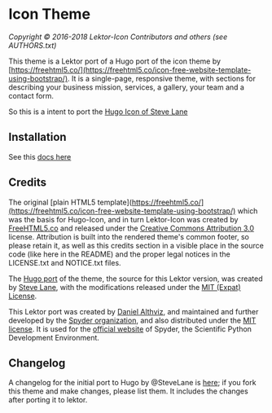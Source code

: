 # Icon Theme

*Copyright © 2016-2018 Lektor-Icon Contributors and others (see AUTHORS.txt)*

This theme is a Lektor port of a Hugo port of the icon theme by [https://freehtml5.co/](https://freehtml5.co/icon-free-website-template-using-bootstrap/). It is a single-page, responsive theme, with sections for describing your business mission, services, a gallery, your team and a contact form.

So this is a intent to port the [Hugo Icon of Steve Lane](https://github.com/SteveLane/hugo-icon)

## Installation

See this [docs here](https://www.getlektor.com/docs/themes/)

## Credits

The original [plain HTML5 template](https://freehtml5.co/](https://freehtml5.co/icon-free-website-template-using-bootstrap/) which was the basis for Hugo-Icon, and in turn Lektor-Icon was created by [FreeHTML5.co](https://freehtml5.co/) and released under the [Creative Commons Attribution 3.0](https://creativecommons.org/licenses/by/3.0/) license.
Attribution is built into the rendered theme's common footer, so please retain it, as well as this credits section in a visible place in the source code (like here in the README) and the proper legal notices in the LICENSE.txt and NOTICE.txt files.

The [Hugo port](https://github.com/SteveLane/hugo-icon) of the theme, the source for this Lektor version, was created by [Steve Lane](https://gtown-ds.netlify.com/), with the modifications released under the [MIT (Expat) License](https://github.com/SteveLane/hugo-icon/blob/master/LICENSE.md).

This Lektor port was created by [Daniel Althviz](https://dalthviz.github.io/), and maintained and further developed by the [Spyder organization](https://github.com/spyder-ide/), and also distributed under the [MIT license](https://github.com/spyder-ide/lektor-icon/blob/master/LICENSE.txt).
It is used for the [official website](https://www.spyder-ide.org/) of Spyder, the Scientific Python Development Environment.

## Changelog

A changelog for the initial port to Hugo by @SteveLane is [here](changelog.md); if you fork this theme and make changes, please list them. It includes the changes after porting it to lektor.
